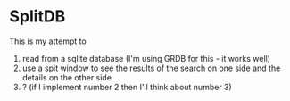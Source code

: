 # SplitDB

This is my attempt to 
1. read from a sqlite database (I'm using GRDB for this - it works well)
2. use a spit window to see the results of the search on one side and the details on the other side
3. ? (if I implement number 2 then I'll think about number 3)
